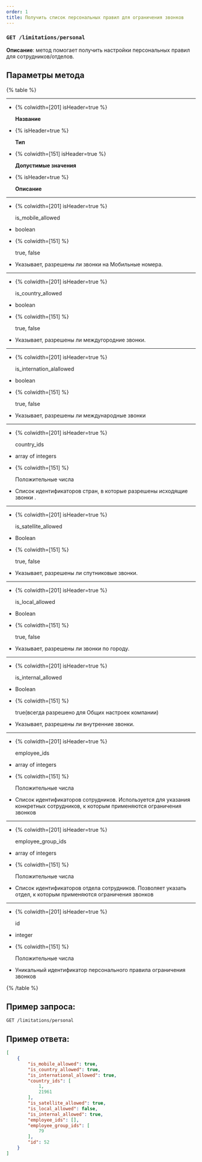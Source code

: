 ```yaml
---
order: 1
title: Получить список персональных правил для ограничения звонков
---
```


### `GET /limitations/personal`

**Описание**: метод помогает получить настройки персональных правил для сотрудников/отделов.

## Параметры метода

{% table %}

---

*  {% colwidth=[201] isHeader=true %}

   **Название**

*  {% isHeader=true %}

   **Тип**

*  {% colwidth=[151] isHeader=true %}

   **Допустимые значения**

*  {% isHeader=true %}

   **Описание**

---

*  {% colwidth=[201] isHeader=true %}

   is_mobile_allowed

*  boolean

*  {% colwidth=[151] %}

   true, false

*  Указывает, разрешены ли звонки на Мобильные номера.

---

*  {% colwidth=[201] isHeader=true %}

   is_country_allowed

*  boolean

*  {% colwidth=[151] %}

   true, false

*  Указывает, разрешены ли междугородние звонки.

---

*  {% colwidth=[201] isHeader=true %}

   is_internation_alallowed

*  boolean

*  {% colwidth=[151] %}

   true, false

*  Указывает, разрешены ли международные звонки

---

*  {% colwidth=[201] isHeader=true %}

   country_ids

*  array of integers

*  {% colwidth=[151] %}

   Положительные числа

*  Список идентификаторов стран, в которые разрешены исходящие звонки .

---

*  {% colwidth=[201] isHeader=true %}

   is_satellite_allowed

*  Boolean

*  {% colwidth=[151] %}

   true, false

*  Указывает, разрешены ли спутниковые звонки.

---

*  {% colwidth=[201] isHeader=true %}

   is_local_allowed

*  Boolean

*  {% colwidth=[151] %}

   true, false

*  Указывает, разрешены ли звонки по городу.

---

*  {% colwidth=[201] isHeader=true %}

   is_internal_allowed

*  Boolean

*  {% colwidth=[151] %}

   true(всегда разрешено для Общих настроек компании)

*  Указывает, разрешены ли внутренние звонки.

---

*  {% colwidth=[201] isHeader=true %}

   employee_ids

*  array of integers

*  {% colwidth=[151] %}

   Положительные числа

*  Список идентификаторов сотрудников. Используется для указания конкретных сотрудников, к которым применяются ограничения звонков

---

*  {% colwidth=[201] isHeader=true %}

   employee_group_ids

*  array of integers

*  {% colwidth=[151] %}

   Положительные числа

*  Список идентификаторов отдела сотрудников. Позволяет указать отдел, к которым применяются ограничения звонков

---

*  {% colwidth=[201] isHeader=true %}

   id

*  integer

*  {% colwidth=[151] %}

   Положительные числа

*  Уникальный идентификатор персонального правила ограничения звонков

{% /table %}

## Пример запроса:

`GET /limitations/personal`

## Пример ответа:

```json
[
    {
        "is_mobile_allowed": true,
        "is_country_allowed": true,
        "is_international_allowed": true,
        "country_ids": [
            1,
            21961
        ],
        "is_satellite_allowed": true,
        "is_local_allowed": false,
        "is_internal_allowed": true,
        "employee_ids": [],
        "employee_group_ids": [
            79
        ],
        "id": 52
    }
]
```